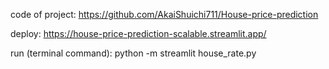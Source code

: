 code of project: https://github.com/AkaiShuichi711/House-price-prediction

deploy: https://house-price-prediction-scalable.streamlit.app/

run (terminal command): python -m streamlit house_rate.py

